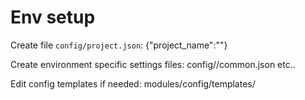 Env setup
===================
Create file `config/project.json`:
    {"project_name":"<project>"}

Create environment specific settings files:
    config/<environment>/common.json
    etc..

Edit config templates if needed:
    modules/config/templates/
